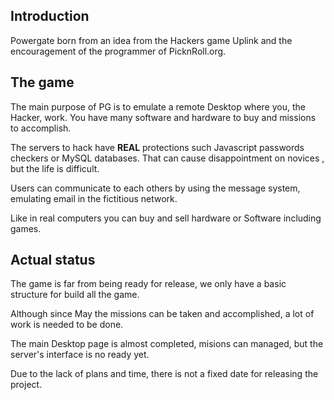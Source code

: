 ## Introduction ##

Powergate born from an idea from the Hackers game Uplink and the encouragement of the programmer of PicknRoll.org.


## The game ##

The main purpose of PG is to emulate a remote Desktop where you, the Hacker, work.
You have many software and hardware to buy and missions to accomplish.

The servers to hack have **REAL** protections such Javascript passwords checkers or MySQL databases.
That can cause disappointment on novices , but the life is difficult.

Users can communicate to each others by using the message system, emulating email in the fictitious network.

Like in real computers you can buy and sell hardware or Software including games.

## Actual status ##

The game is far from being ready for release, we only have a basic structure for build all the game.

Although since May the missions can be taken and accomplished, a lot of work is needed to be done.

The main Desktop page is almost completed, misions can managed, but the server's interface is no ready yet.

Due to the lack of plans and time, there is not a fixed date for releasing the project.